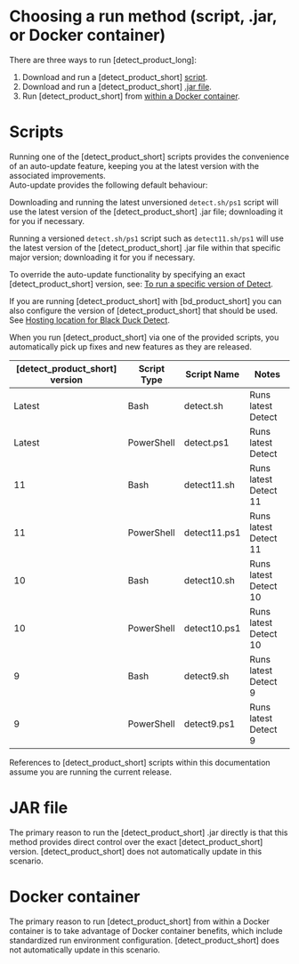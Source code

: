 # Choosing a run method (script, .jar, or Docker container)

There are three ways to run [detect_product_long]:

1. Download and run a [detect_product_short] [script](runningscript.md).
1. Download and run a [detect_product_short] [.jar file](runningjar.md).
1. Run [detect_product_short] from [within a Docker container](../runincontainer.md).

# Scripts

Running one of the [detect_product_short] scripts provides the convenience of an auto-update feature, keeping you at the latest version with the associated improvements.     
Auto-update provides the following default behaviour:

Downloading and running the latest unversioned `detect.sh/ps1` script will use the latest version of the [detect_product_short] .jar file; downloading it for you if necessary.   
	
Running a versioned `detect.sh/ps1` script such as `detect11.sh/ps1` will use the latest version of the [detect_product_short] .jar file within that specific major version; downloading it for you if necessary.   
	
To override the auto-update functionality by specifying an exact [detect_product_short] version, see: [To run a specific version of Detect](runningscript.md#to-run-a-specific-version-of-detect).   

If you are running [detect_product_short] with [bd_product_short] you can also configure the version of [detect_product_short] that should be used. See [Hosting location for Black Duck Detect](https://documentation.blackduck.com/bundle/bd-hub/page/ComponentDiscovery/DetectLocation.html).
	
<note type="tip">When you run [detect_product_short] via one of the provided scripts, you automatically pick up fixes and new features as they are released.</note>

| [detect_product_short] version | Script Type | Script Name | Notes |
|---|---|-------------|---|
| Latest | Bash | detect.sh  | Runs latest Detect |
| Latest | PowerShell | detect.ps1 | Runs latest Detect |
| 11 | Bash | detect11.sh  | Runs latest Detect 11 |
| 11 | PowerShell | detect11.ps1 | Runs latest Detect 11 |
| 10 | Bash | detect10.sh  | Runs latest Detect 10 |
| 10 | PowerShell | detect10.ps1 | Runs latest Detect 10 |
| 9 | Bash | detect9.sh  | Runs latest Detect 9 |
| 9 | PowerShell | detect9.ps1 | Runs latest Detect 9 |

<note type="note">References to [detect_product_short] scripts within this documentation assume you are running the current release.</note>

# JAR file

The primary reason to run the [detect_product_short] .jar directly is that this method provides
direct control over the exact [detect_product_short] version. [detect_product_short] does not automatically update in this scenario.

# Docker container

The primary reason to run [detect_product_short] from within a Docker container is to take advantage of Docker container benefits, which include standardized run environment configuration. [detect_product_short] does not automatically update in this scenario.
